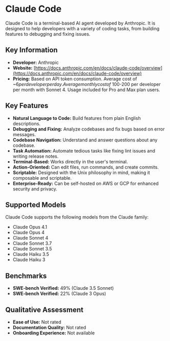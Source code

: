 # Claude Code

Claude Code is a terminal-based AI agent developed by Anthropic. It is designed to help developers with a variety of coding tasks, from building features to debugging and fixing issues.

## Key Information

- **Developer:** Anthropic
- **Website:** [https://docs.anthropic.com/en/docs/claude-code/overview](https://docs.anthropic.com/en/docs/claude-code/overview)
- **Pricing:** Based on API token consumption. Average cost of ~$6 per developer per day. Average monthly cost of ~$100-200 per developer per month with Sonnet 4. Usage included for Pro and Max plan users.

## Key Features

- **Natural Language to Code:** Build features from plain English descriptions.
- **Debugging and Fixing:** Analyze codebases and fix bugs based on error messages.
- **Codebase Navigation:** Understand and answer questions about any codebase.
- **Task Automation:** Automate tedious tasks like fixing lint issues and writing release notes.
- **Terminal-Based:** Works directly in the user's terminal.
- **Action-Oriented:** Can edit files, run commands, and create commits.
- **Scriptable:** Designed with the Unix philosophy in mind, making it composable and scriptable.
- **Enterprise-Ready:** Can be self-hosted on AWS or GCP for enhanced security and privacy.

## Supported Models

Claude Code supports the following models from the Claude family:

- Claude Opus 4.1
- Claude Opus 4
- Claude Sonnet 4
- Claude Sonnet 3.7
- Claude Sonnet 3.5
- Claude Haiku 3.5
- Claude Haiku 3

## Benchmarks

- **SWE-bench Verified:** 49% (Claude 3.5 Sonnet)
- **SWE-bench Verified:** 22% (Claude 3 Opus)

## Qualitative Assessment

- **Ease of Use:** Not rated
- **Documentation Quality:** Not rated
- **Onboarding Experience:** Not available
